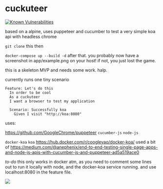 # cuckuteer

[![Known Vulnerabilities](https://snyk.io//test/github/fentonfentonfenton/cuckuteer/badge.svg?targetFile=package.json)](https://snyk.io//test/github/fentonfentonfenton/cuckuteer?targetFile=package.json)


based on a alpine, uses puppeteer and cucumber to test a very simple koa api with headless chrome

`git clone` this
then

```docker-compose up --build -d```
after that. you probably now have a screenshot in app/example.png on your host! if not, you just lost the game.


this is a skeleton MVP and needs some work. halp. 

currently runs one tiny scenario
```
Feature: Let's do this
  In order to be cool
  As a cuckuteer
  I want a browser to test my application
  
  Scenario: Successfully koa
    Given I visit "http://koa:8080"
```

uses:

https://github.com/GoogleChrome/puppeteer
`cucumber-js`
`node-js`

`docker-koa` `koa` https://hub.docker.com/r/coogleyao/docker-koa/
used a bit of https://medium.com/@anephenix/end-to-end-testing-single-page-apps-and-node-js-apis-with-cucumber-js-and-puppeteer-ad5a519ace0 



*to-do* this only works in docker atm, as you need to comment some lines out to run it locally with node, and the docker-koa service running. and use localhost:8080 in the feature file.

![](rage_pickle.gif)
